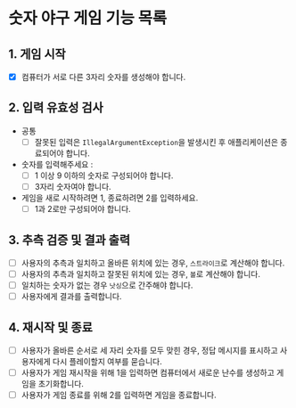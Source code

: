 # 숫자 야구 게임 기능 목록

## 1. 게임 시작

* [X] 컴퓨터가 서로 다른 3자리 숫자를 생성해야 합니다.

## 2. 입력 유효성 검사

* 공통
  * [ ] 잘못된 입력은 `IllegalArgumentException`을 발생시킨 후 애플리케이션은 종료되어야 합니다.

* 숫자를 입력해주세요 :
  * [ ] 1 이상 9 이하의 숫자로 구성되어야 합니다.
  * [ ] 3자리 숫자여야 합니다.

* 게임을 새로 시작하려면 1, 종료하려면 2를 입력하세요.
  * [ ] 1과 2로만 구성되어야 합니다.

## 3. 추측 검증 및 결과 출력

* [ ] 사용자의 추측과 일치하고 올바른 위치에 있는 경우, `스트라이크`로 계산해야 합니다.
* [ ] 사용자의 추측과 일치하고 잘못된 위치에 있는 경우, `볼`로 계산해야 합니다.
* [ ] 일치하는 숫자가 없는 경우 `낫싱`으로 간주해야 합니다.
* [ ] 사용자에게 결과를 출력합니다.

## 4. 재시작 및 종료

* [ ] 사용자가 올바른 순서로 세 자리 숫자를 모두 맞힌 경우, 정답 메시지를 표시하고 사용자에게 다시 플레이할지 여부를 묻습니다.
* [ ] 사용자가 게임 재시작을 위해 1을 입력하면 컴퓨터에서 새로운 난수를 생성하고 게임을 초기화합니다.
* [ ] 사용자가 게임 종료를 위해 2를 입력하면 게임을 종료합니다.
